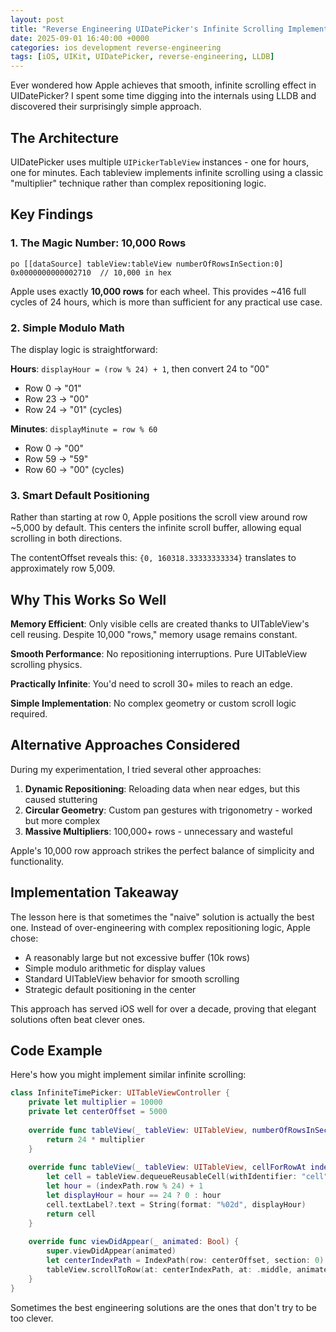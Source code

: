 ```yaml
---
layout: post
title: "Reverse Engineering UIDatePicker's Infinite Scrolling Implementation"
date: 2025-09-01 16:40:00 +0000
categories: ios development reverse-engineering
tags: [iOS, UIKit, UIDatePicker, reverse-engineering, LLDB]
---
```


Ever wondered how Apple achieves that smooth, infinite scrolling effect in UIDatePicker? I spent some time digging into the internals using LLDB and discovered their surprisingly simple approach.

## The Architecture

UIDatePicker uses multiple `UIPickerTableView` instances - one for hours, one for minutes. Each tableview implements infinite scrolling using a classic "multiplier" technique rather than complex repositioning logic.

## Key Findings

### 1. The Magic Number: 10,000 Rows

```lldb
po [[dataSource] tableView:tableView numberOfRowsInSection:0]
0x0000000000002710  // 10,000 in hex
```

Apple uses exactly **10,000 rows** for each wheel. This provides ~416 full cycles of 24 hours, which is more than sufficient for any practical use case.

### 2. Simple Modulo Math

The display logic is straightforward:

**Hours**: `displayHour = (row % 24) + 1`, then convert 24 to "00"
- Row 0 → "01" 
- Row 23 → "00"
- Row 24 → "01" (cycles)

**Minutes**: `displayMinute = row % 60`
- Row 0 → "00"
- Row 59 → "59" 
- Row 60 → "00" (cycles)

### 3. Smart Default Positioning

Rather than starting at row 0, Apple positions the scroll view around row ~5,000 by default. This centers the infinite scroll buffer, allowing equal scrolling in both directions.

The contentOffset reveals this: `{0, 160318.33333333334}` translates to approximately row 5,009.

## Why This Works So Well

**Memory Efficient**: Only visible cells are created thanks to UITableView's cell reusing. Despite 10,000 "rows," memory usage remains constant.

**Smooth Performance**: No repositioning interruptions. Pure UITableView scrolling physics.

**Practically Infinite**: You'd need to scroll 30+ miles to reach an edge.

**Simple Implementation**: No complex geometry or custom scroll logic required.

## Alternative Approaches Considered

During my experimentation, I tried several other approaches:

1. **Dynamic Repositioning**: Reloading data when near edges, but this caused stuttering
2. **Circular Geometry**: Custom pan gestures with trigonometry - worked but more complex
3. **Massive Multipliers**: 100,000+ rows - unnecessary and wasteful

Apple's 10,000 row approach strikes the perfect balance of simplicity and functionality.

## Implementation Takeaway

The lesson here is that sometimes the "naive" solution is actually the best one. Instead of over-engineering with complex repositioning logic, Apple chose:

- A reasonably large but not excessive buffer (10k rows)
- Simple modulo arithmetic for display values  
- Standard UITableView behavior for smooth scrolling
- Strategic default positioning in the center

This approach has served iOS well for over a decade, proving that elegant solutions often beat clever ones.

## Code Example

Here's how you might implement similar infinite scrolling:

```swift
class InfiniteTimePicker: UITableViewController {
    private let multiplier = 10000
    private let centerOffset = 5000
    
    override func tableView(_ tableView: UITableView, numberOfRowsInSection section: Int) -> Int {
        return 24 * multiplier
    }
    
    override func tableView(_ tableView: UITableView, cellForRowAt indexPath: IndexPath) -> UITableViewCell {
        let cell = tableView.dequeueReusableCell(withIdentifier: "cell", for: indexPath)
        let hour = (indexPath.row % 24) + 1
        let displayHour = hour == 24 ? 0 : hour
        cell.textLabel?.text = String(format: "%02d", displayHour)
        return cell
    }
    
    override func viewDidAppear(_ animated: Bool) {
        super.viewDidAppear(animated)
        let centerIndexPath = IndexPath(row: centerOffset, section: 0)
        tableView.scrollToRow(at: centerIndexPath, at: .middle, animated: false)
    }
}
```

Sometimes the best engineering solutions are the ones that don't try to be too clever.